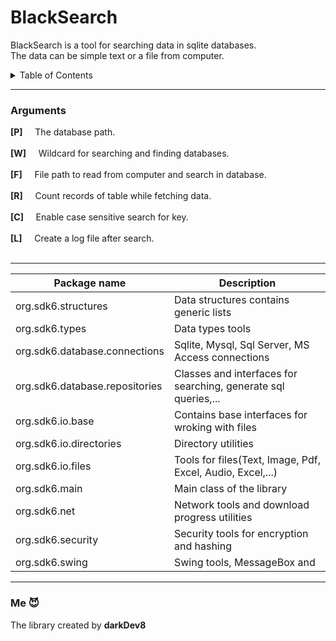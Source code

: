 # BlackSearch
BlackSearch is a tool for searching data in sqlite databases. </br>
The data can be simple text or a file from computer.

<details>
  <summary>Table of Contents</summary>
  <ul>
    <li><a href="#Arguments">Arguments</a></li>
    <li><a href="#installation">Installation</a></li>
    <li><a href="#packages">Packages</a></li>
    <li><a href="#usages">Usages</a></li>
  </ul>
</details>

-----------
### Arguments

**[P]**  &nbsp;&nbsp;&nbsp; The database path.  </br>  </br>
**[W]**  &nbsp;&nbsp;&nbsp; Wildcard for searching and finding databases. </br>  </br>
**[F]**  &nbsp;&nbsp;&nbsp; File path to read from computer and search in database. </br>  </br>
**[R]**  &nbsp;&nbsp;&nbsp; Count records of table while fetching data. </br>  </br>
**[C]**  &nbsp;&nbsp;&nbsp; Enable case sensitive search for key. </br>  </br>
**[L]**  &nbsp;&nbsp;&nbsp; Create a log file after search. </br>  </br>

-----------

Package name | Description
------------ | ------------
org.sdk6.structures | Data structures contains generic lists
org.sdk6.types | Data types tools
org.sdk6.database.connections | Sqlite, Mysql, Sql Server, MS Access connections
org.sdk6.database.repositories | Classes and interfaces for searching, generate sql queries,...
org.sdk6.io.base | Contains base interfaces for wroking with files
org.sdk6.io.directories | Directory utilities
org.sdk6.io.files | Tools for files(Text, Image, Pdf, Excel, Audio, Excel,...)
org.sdk6.main | Main class of the library
org.sdk6.net | Network tools and download progress utilities
org.sdk6.security | Security tools for encryption and hashing
org.sdk6.swing | Swing tools, MessageBox and 

-----------
### Me 😈
The library created by **darkDev8** </br>
